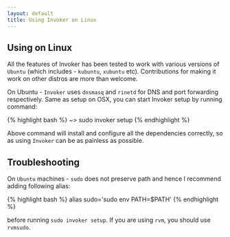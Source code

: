 ```yaml
---
layout: default
title: Using Invoker on Linux
---
```


## Using on Linux

All the features of Invoker has been tested to work with various versions of `Ubuntu` (which includes -
`kubuntu`, `xubuntu` etc). Contributions for making it work on other distros are more than welcome.

On Ubuntu - `Invoker` uses `dnsmasq` and `rinetd` for DNS and port forwarding respectively. Same as setup
on OSX, you can start Invoker setup by running command:

{% highlight bash %}
~> sudo invoker setup
{% endhighlight %}

Above command will install and configure all the dependencies correctly, so as using `Invoker` can be
as painless as possible.

## Troubleshooting

On `Ubuntu` machines - `sudo` does not preserve path and hence I recommend adding following alias:

{% highlight bash %}
alias sudo='sudo env PATH=$PATH'
{% endhighlight %}

before running `sudo invoker setup`. If you are using `rvm`, you should use `rvmsudo`.
